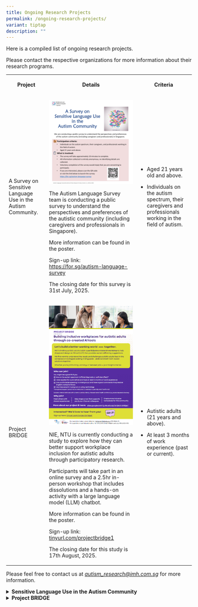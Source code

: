 ```yaml
---
title: Ongoing Research Projects
permalink: /ongoing-research-projects/
variant: tiptap
description: ""
---
```

<p>Here is a compiled list of ongoing research projects.</p>
<p>Please contact the respective organizations for more information about
their research programs.</p>
<table style="minWidth: 75px">
<colgroup>
<col>
<col>
<col>
</colgroup>
<tbody>
<tr>
<th rowspan="1" colspan="1">
<p>Project</p>
</th>
<th rowspan="1" colspan="1">
<p>Details</p>
</th>
<th rowspan="1" colspan="1">
<p>Criteria</p>
</th>
</tr>
<tr>
<td rowspan="1" colspan="1">
<p>A Survey on Sensitive Language Use in the Autism Community.</p>
</td>
<td rowspan="1" colspan="1">
<p></p>
<div class="isomer-image-wrapper">
<img style="width: 100%" height="auto" width="100%" alt="" src="/images/Autism_Language_Survey_Recruitment_Poster_v1_2_dated_20_Nov_2023__Square_Format__page_0001.jpg">
</div>
<p>The Autism Language Survey team is conducting a public survey to understand
the perspectives and preferences of the autistic community (including caregivers
and professionals in Singapore).</p>
<p></p>
<p>More information can be found in the poster.</p>
<p></p>
<p>Sign-up link: <a href="https://for.sg/autism-language-survey" rel="noopener noreferrer nofollow" target="_blank">https://for.sg/autism-language-survey</a>
</p>
<p></p>
<p>The closing date for this survey is 31st July, 2025.</p>
</td>
<td rowspan="1" colspan="1">
<ul data-tight="true" class="tight">
<li>
<p>Aged 21 years old and above.</p>
</li>
</ul>
<ul data-tight="true" class="tight">
<li>
<p>Individuals on the autism spectrum, their caregivers and professionals
working in the field of autism.</p>
</li>
</ul>
</td>
</tr>
<tr>
<td rowspan="1" colspan="1">
<p>Project BRIDGE</p>
</td>
<td rowspan="1" colspan="1">
<p></p>
<div class="isomer-image-wrapper">
<img style="width: 100%" height="auto" width="100%" alt="" src="/images/project_bridge_png.png">
</div>
<p>NIE, NTU is currently conducting a study to explore how they can better
support workplace inclusion for autistic adults through participatory research.</p>
<p></p>
<p>Participants will take part in an online survey and a 2.5hr in-person
workshop that includes dissolutions and a hands-on activity with a large
language model (LLM) chatbot.</p>
<p></p>
<p>More information can be found in the poster.</p>
<p></p>
<p>Sign-up link: <a href="http://tinyurl.com/projectbridge1" rel="noopener noreferrer nofollow" target="_blank">tinyurl.com/projectbridge1</a> 
</p>
<p></p>
<p>The closing date for this study is 17th August, 2025.</p>
</td>
<td rowspan="1" colspan="1">
<ul data-tight="true" class="tight">
<li>
<p>Autistic adults (21 years and above).</p>
</li>
<li>
<p>At least 3 months of work experience (past or current).</p>
</li>
</ul>
</td>
</tr>
</tbody>
</table>
<p></p>
<p>Please feel free to contact us at <em><a href="mailto:autism_research@imh.com.sg" rel="noopener noreferrer nofollow" target="_blank">autism_research@imh.com.sg</a></em> for
more information.</p>
<div data-type="detailGroup" class="isomer-accordion-group isomer-accordion isomer-accordion-white">
<details class="isomer-details">
<summary><strong>Sensitive Language Use in the Autism Community</strong>
</summary>
<div data-type="detailsContent" class="isomer-details-content">
<p></p><a class="isomer-image-wrapper" href="https://for.sg/autism-language-survey"><img style="width: 100%" height="auto" width="100%" alt="" src="/images/Autism_Language_Survey_Recruitment_Poster_v1_2_dated_20_Nov_2023__Square_Format__page_0001.jpg"></a>
<p><strong>A Survey on Sensitive Language Use in the Autism Community</strong>
</p>
<p>The language and labels we use in describing autism have an integral role
in shaping social perception and the understanding of autism. In order
to be an inclusive society that understands and embraces autism, we aspire
to avoid words that could stigmatize or be divisive, aiming instead for
more mindful and considerate language use.</p>
<p></p>
<p>The Autism Language Survey team is therefore conducting a public survey
to understand the perspectives and preferences of the autistic community
(including caregivers and professionals) in Singapore. Further details
about the survey and how to participate are in the above poster. We really
hope that as many people as possible can participate for the results to
be truly representative of as many voices as possible. If you have already
responded to this survey before, there is no need to participate again.</p>
<p></p>
<p>If you are interested, please scan the QR code in the poster or click
on this <a href="https://for.sg/autism-language-survey" rel="noopener nofollow" target="_blank">link</a> to
access the survey. Thank you.</p>
<p></p>
<p><strong><em>The closing date for the survey is 31 July.</em></strong>
</p>
</div>
</details>
</div>
<div data-type="detailGroup" class="isomer-accordion-group isomer-accordion isomer-accordion-white">
<details class="isomer-details">
<summary><strong>Project BRIDGE</strong>
</summary>
<div data-type="detailsContent" class="isomer-details-content"><a class="isomer-image-wrapper" href="tinyurl.com/projectbridge1"><img style="width: 100%" height="auto" width="100%" alt="" src="/images/project_bridge_png.png"></a>
<p><strong>Project BRIDGE: Building inclusive workplaces for autistic adults through co-created AI tools</strong>
</p>
<p>The National Institute of Education (NIE, NTU) is conducting a study to
explore how they can better support workplace inclusion for autistic* adults
through participatory research.</p>
<p></p>
<p>They are currently looking for autistic adults (21 years and above) with
at least 3 months of work experience - past or current - to join their
study. Participants will take part in an online survey and a 2.5hr in-person
workshop that includes dissolutions and a hands-on activity with a large
language model (LLM) chatbot.</p>
<p></p>
<p>Participation is voluntary and confidential, and participants may receive
a $50 compensation upon completing the workshop and surveys. Round trip
private transport costs to the workshop venue can also be supported.</p>
<p></p>
<p>More information can be found on their <a href="https://sites.google.com/g.nie.edu.sg/project-bridge/home?authuser=0" rel="noopener nofollow" target="_blank">website</a>.
You can also reach the study Principal Investigator: Delia Kan at <a href="mailto:delia.kan@nie.edu.sg" rel="noopener noreferrer nofollow" target="_blank">delia.kan@nie.edu.sg</a>,
6790 3325. For questions on participant rights, you can contact NTU IRB
at <a href="mailto:IRB@ntu.edu.sg" rel="noopener noreferrer nofollow" target="_blank">IRB@ntu.edu.sg</a>,
6592 2495 (IRB-2025-105).</p>
<p></p>
<p><strong>Interested participants may sign up <a href="tinyurl.com/projectbridge1" rel="noopener nofollow" target="_blank">here</a>. Sign-ups will close on 17th August, 2025.</strong>
</p>
<p></p>
<p><em>*To respect <a href="https://www.liebertpub.com/doi/10.1089/aut.2020.0014" rel="noopener nofollow" target="_blank">views surrounding language use</a>, they have used both person-first (adult on the autism spectrum) and identify-first (autistic adult) descriptors interchangeably.</em>
</p>
</div>
</details>
</div>
<p></p>